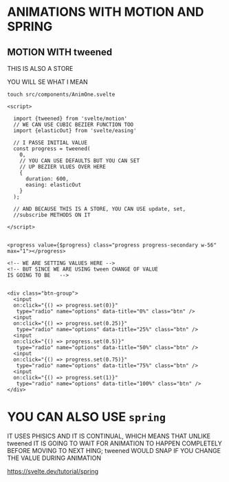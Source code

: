 # ANIMATIONS WITH MOTION AND SPRING

## MOTION WITH tweened

THIS IS ALSO A STORE

YOU WILL SE WHAT I MEAN

```
touch src/components/AnimOne.svelte
```

```svelte
<script>

  import {tweened} from 'svelte/motion'
  // WE CAN USE CUBIC BEZIER FUNCTION TOO
  import {elasticOut} from 'svelte/easing'

  // I PASSE INITIAL VALUE
  const progress = tweened(
    0,
    // YOU CAN USE DEFAULTS BUT YOU CAN SET
    // UP BEZIER VLUES OVER HERE
    {
      duration: 600,
      easing: elasticOut
    }
  );

  // AND BECAUSE THIS IS A STORE, YOU CAN USE update, set, 
  //subscribe METHODS ON IT

</script>


<progress value={$progress} class="progress progress-secondary w-56" max="1"></progress>

<!-- WE ARE SETTING VALUES HERE -->
<!-- BUT SINCE WE ARE USING tween CHANGE OF VALUE
IS GOING TO BE   -->


<div class="btn-group">
  <input 
  on:click="{() => progress.set(0)}"
   type="radio" name="options" data-title="0%" class="btn" />
  <input 
  on:click="{() => progress.set(0.25)}"
   type="radio" name="options" data-title="25%" class="btn" />
  <input 
  on:click="{() => progress.set(0.5)}"
   type="radio" name="options" data-title="50%" class="btn" />
  <input 
  on:click="{() => progress.set(0.75)}"
   type="radio" name="options" data-title="75%" class="btn" />
  <input 
  on:click="{() => progress.set(1)}"
   type="radio" name="options" data-title="100%" class="btn" />
</div>
```


# YOU CAN ALSO USE `spring`

IT USES PHISICS AND IT IS CONTINUAL, WHICH MEANS THAT UNLIKE tweened IT IS GOING TO WAIT FOR ANIMATION TO HAPPEN COMPLETELY BEFORE MOVING TO NEXT HING; tweened WOULD SNAP IF YOU CHANGE THE VALUE DURING ANIMATION

<https://svelte.dev/tutorial/spring>
